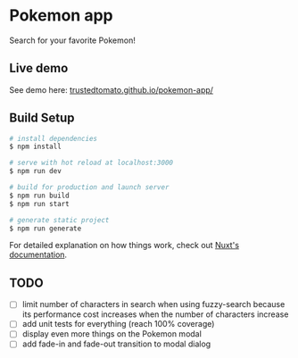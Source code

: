 # Pokemon app
Search for your favorite Pokemon!

## Live demo
See demo here: [trustedtomato.github.io/pokemon-app/](trustedtomato.github.io/pokemon-app/)

## Build Setup

```bash
# install dependencies
$ npm install

# serve with hot reload at localhost:3000
$ npm run dev

# build for production and launch server
$ npm run build
$ npm run start

# generate static project
$ npm run generate
```

For detailed explanation on how things work, check out [Nuxt's documentation](https://nuxtjs.org).

## TODO
- [ ] limit number of characters in search when using fuzzy-search because its performance cost increases when the number of characters increase 
- [ ] add unit tests for everything (reach 100% coverage)
- [ ] display even more things on the Pokemon modal
- [ ] add fade-in and fade-out transition to modal dialog

